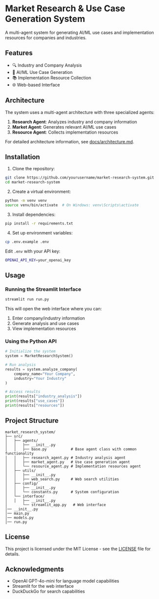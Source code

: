 # Market Research & Use Case Generation System

A multi-agent system for generating AI/ML use cases and implementation resources for companies and industries.

## Features

- 🔍 Industry and Company Analysis
- 🤖 AI/ML Use Case Generation
- 📚 Implementation Resource Collection
- 🌐 Web-based Interface

## Architecture

The system uses a multi-agent architecture with three specialized agents:

1. **Research Agent**: Analyzes industry and company information
2. **Market Agent**: Generates relevant AI/ML use cases
3. **Resource Agent**: Collects implementation resources

For detailed architecture information, see [docs/architecture.md](docs/architecture.md).

## Installation

1. Clone the repository:
```bash
git clone https://github.com/yourusername/market-research-system.git
cd market-research-system
```

2. Create a virtual environment:
```bash
python -m venv venv
source venv/bin/activate  # On Windows: venv\Scripts\activate
```

3. Install dependencies:
```bash
pip install -r requirements.txt
```

4. Set up environment variables:
```bash
cp .env.example .env
```

Edit `.env` with your API key:
```bash
OPENAI_API_KEY=your_openai_key
```

## Usage

### Running the Streamlit Interface

```bash
streamlit run run.py
```

This will open the web interface where you can:
1. Enter company/industry information
2. Generate analysis and use cases
3. View implementation resources

### Using the Python API

```python
# Initialize the system
system = MarketResearchSystem()

# Run analysis
results = system.analyze_company(
    company_name="Your Company",
    industry="Your Industry"
)

# Access results
print(results["industry_analysis"])
print(results["use_cases"])
print(results["resources"])
```

## Project Structure

```
market_research_system/
├── src/
│   ├── agents/
│   │   ├── __init__.py        
│   │   ├── base.py           # Base agent class with common functionality
│   │   ├── research_agent.py # Industry analysis agent
│   │   ├── market_agent.py   # Use case generation agent
│   │   └── resource_agent.py # Implementation resources agent
│   ├── utils/
│   │   ├── __init__.py        
│   │   ├── web_search.py     # Web search utilities
│   ├── config/
│   │   ├── __init__.py        
│   │   └── constants.py      # System configuration
│   └── interface/
│   │   ├── __init__.py        
│       └── streamlit_app.py   # Web interface
│── __init__.py
│── main.py
│── models.py
│── run.py  

```

## License

This project is licensed under the MIT License - see the [LICENSE](LICENSE) file for details.

## Acknowledgments

- OpenAI GPT-4o-mini for language model capabilities
- Streamlit for the web interface
- DuckDuckGo for search capabilities 
